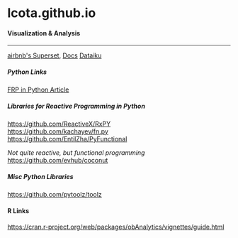 lcota.github.io
===============

#### Visualization & Analysis
------------------------------
[airbnb's Superset](https://github.com/airbnb/superset), [Docs](http://airbnb.io/superset/)
[Dataiku](http://www.dataiku.com/)  

##### Python Links  
[FRP in Python Article](https://jakubturek.com/functional-reactive-programming-in-python/)

##### Libraries for Reactive Programming in Python
https://github.com/ReactiveX/RxPY  
https://github.com/kachayev/fn.py  
https://github.com/EntilZha/PyFunctional  

_Not quite reactive, but functional programming_
https://github.com/evhub/coconut

##### Misc Python Libraries
https://github.com/pytoolz/toolz


#### R Links  
https://cran.r-project.org/web/packages/obAnalytics/vignettes/guide.html

